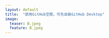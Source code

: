 ```yaml
---
layout: default
title:  "欲用GitHub空間，可先自裝GitHub Desktop"
image:
  teaser: B.jpeg
  feature: B.jpeg
---
```

